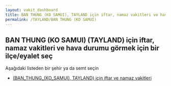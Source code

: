 ```yaml
---
layout: vakit_dashboard
title: BAN THUNG (KO SAMUI), TAYLAND için iftar, namaz vakitleri ve hava durumu - ilçe/eyalet seç
permalink: /TAYLAND/BAN THUNG (KO SAMUI)
---
```


## BAN THUNG (KO SAMUI) (TAYLAND) için iftar, namaz vakitleri ve hava durumu  görmek için bir ilçe/eyalet seç

Aşağıdaki listeden bir şehir ya da semt seçin

* [ (BAN_THUNG_(KO_SAMUI), TAYLAND) için iftar ve namaz vakitleri](/TAYLAND/BAN_THUNG_(KO_SAMUI)/)

<script type="text/javascript">
  var GLOBAL_COUNTRY = 'TAYLAND';
  var GLOBAL_CITY = 'BAN THUNG (KO SAMUI)';
  var GLOBAL_STATE = 'BAN THUNG (KO SAMUI)';
</script>
